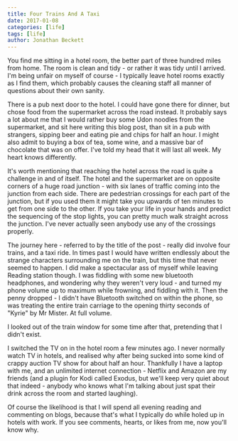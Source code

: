 ```yaml
---
title: Four Trains And A Taxi
date: 2017-01-08
categories: [life]
tags: [life]
author: Jonathan Beckett
---
```


You find me sitting in a hotel room, the better part of three hundred miles from home. The room is clean and tidy - or rather it was tidy until I arrived. I'm being unfair on myself of course - I typically leave hotel rooms exactly as I find them, which probably causes the cleaning staff all manner of questions about their own sanity.

There is a pub next door to the hotel. I could have gone there for dinner, but chose food from the supermarket across the road instead. It probably says a lot about me that I would rather buy some Udon noodles from the supermarket, and sit here writing this blog post, than sit in a pub with strangers, sipping beer and eating pie and chips for half an hour. I might also admit to buying a box of tea, some wine, and a massive bar of chocolate that was on offer. I've told my head that it will last all week. My heart knows differently.

It's worth mentioning that reaching the hotel across the road is quite a challenge in and of itself. The hotel and the supermarket are on opposite corners of a huge road junction - with six lanes of traffic coming into the junction from each side. There are pedestrian crossings for each part of the junction, but if you used them it might take you upwards of ten minutes to get from one side to the other. If you take your life in your hands and predict the sequencing of the stop lights, you can pretty much walk straight across the junction. I've never actually seen anybody use any of the crossings properly.

The journey here - referred to by the title of the post - really did involve four trains, and a taxi ride. In times past I would have written endlessly about the strange characters surrounding me on the train, but this time that never seemed to happen. I did make a spectacular ass of myself while leaving Reading station though. I was fiddling with some new bluetooth headphones, and wondering why they weren't very loud - and turned my phone volume up to maximum while frowning, and fiddling with it. Then the penny dropped - I didn't have Bluetooth switched on within the phone, so was treating the entire train carriage to the opening thirty seconds of "Kyrie" by Mr Mister. At full volume.

I looked out of the train window for some time after that, pretending that I didn't exist.

I switched the TV on in the hotel room a few minutes ago. I never normally watch TV in hotels, and realised why after being sucked into some kind of crappy auction TV show for about half an hour. Thankfully I have a laptop with me, and an unlimited internet connection - Netflix and Amazon are my friends (and a plugin for Kodi called Exodus, but we'll keep very quiet about that indeed - anybody who knows what I'm talking about just spat their drink across the room and started laughing).

Of course the likelihood is that I will spend all evening reading and commenting on blogs, because that's what I typically do while holed up in hotels with work. If you see comments, hearts, or likes from me, now you'll know why.